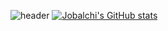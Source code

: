 ![header](https://capsule-render.vercel.app/api?type=soft&height=220&color=auto&text=Hello&reversal=false&textBg=false&fontSize=70&section=header&animation=twinkling&desc=Welcome%20Jobalchi's%20Github!!&descAlign=65&descAlignY=75&descSize=25)
[![Jobalchi's GitHub stats](https://github-readme-stats.vercel.app/api?username=jobalchi&show_icons=true&theme=onedark&locale=kr)](https://github.com/anuraghazra/github-readme-stats)
